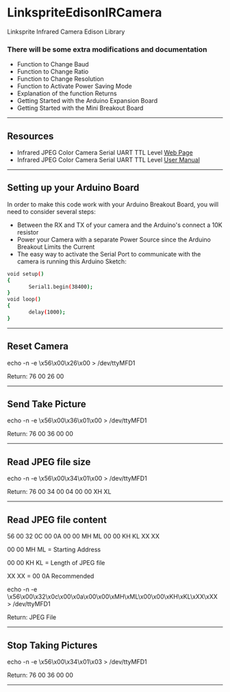 # LinkspriteEdisonIRCamera
Linksprite Infrared Camera Edison Library

### There will be some extra modifications and documentation

 - Function to Change Baud
 - Function to Change Ratio
 - Function to Change Resolution
 - Function to Activate Power Saving Mode
 - Explanation of the function Returns
 - Getting Started with the Arduino Expansion Board
 - Getting Started with the Mini Breakout Board
 
----------

Resources
-------------
 - Infrared JPEG Color Camera Serial UART TTL Level [Web Page](http://store.linksprite.com/infrared-jpeg-color-camera-serial-uart-ttl-level/)
 - Infrared JPEG Color Camera Serial UART TTL Level [User Manual ](http://www.linksprite.com/upload/file/1291522825.pdf)


----------

Setting up your Arduino Board
-------------
In order to make this code work with your Arduino Breakout Board, you will need to consider several steps:
 - Between the RX and TX of your camera and the Arduino's connect a 10K resistor
 - Power your Camera with a separate Power Source since the Arduino Breakout Limits the Current
 - The easy way to activate the Serial Port to communicate with the camera is running this Arduino Sketch:
```sh
void setup() 
{  
       Serial1.begin(38400); 
}  
void loop() 
{  
       delay(1000);      
}  
```
----------

Reset Camera
-------------
echo -n -e \\x56\\x00\\x26\\x00 > /dev/ttyMFD1

Return: 76 00 26 00

----------
Send Take Picture
-------------
echo -n -e \\x56\\x00\\x36\\x01\\x00 > /dev/ttyMFD1

Return: 76 00 36 00 00 

----------
Read JPEG file size
-------------
echo -n -e \\x56\\x00\\x34\\x01\\x00 > /dev/ttyMFD1

Return: 76 00 34 00 04 00 00 XH XL

----------
Read JPEG file content
-------------
56 00 32 0C 00 0A 00 00 MH ML 00 00 KH KL XX XX 

00 00 MH ML = Starting Address

00 00 KH KL = Length of JPEG file 

XX XX = 00 0A	Recommended

echo -n -e \\x56\\x00\\x32\\x0c\\x00\\x0a\\x00\\x00\\xMH\\xML\\x00\\x00\\xKH\\xKL\\xXX\\xXX > /dev/ttyMFD1

Return: JPEG File

----------
Stop Taking Pictures
-------------
echo -n -e \\x56\\x00\\x34\\x01\\x03 > /dev/ttyMFD1

Return: 76 00 36 00 00 

----------




